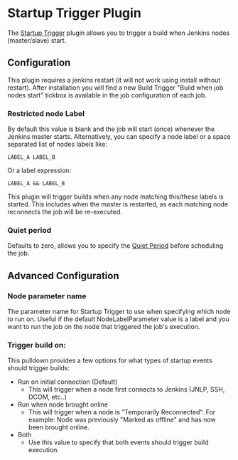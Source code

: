 # Startup Trigger Plugin
The [Startup Trigger](https://wiki.jenkins-ci.org/display/JENKINS/Startup+Trigger) plugin allows you to trigger a build when Jenkins nodes (master/slave) start.
## Configuration
This plugin requires a jenkins restart (it will not work using install without restart). After installation you will find a new Build Trigger "Build when job nodes start" tickbox is available in the job configuration of each job.
### Restricted node Label
By default this value is blank and the job will start (once) whenever the Jenkins master starts.  Alternatively, you can specify a node label or a space separated list of nodes labels like:
```
LABEL_A LABEL_B
```
Or a label expression:
```
LABEL_A && LABEL_B
```
This plugin will trigger builds when any node matching this/these labels is started.  This includes when the master is restarted, as each matching node reconnects the job will be re-executed.
### Quiet period
Defaults to zero, allows you to specify the [Quiet Period](https://jenkins.io/blog/2010/08/11/quiet-period-feature/) before scheduling the job.
## Advanced Configuration
### Node parameter name
The parameter name for Startup Trigger to use when specifying which node to run on.  Useful if the default NodeLabelParameter value is a label and you want to run the job on the node that triggered the job's execution.
### Trigger build on:
This pulldown provides a few options for what types of startup events should trigger builds:
  - Run on initial connection (Default)
    - This will trigger when a node first connects to Jenkins (JNLP, SSH, DCOM, etc..)
  - Run when node brought online
    - This will trigger when a node is "Temporarily Reconnected".  For example: Node was previously "Marked as offline" and has now been brought online.
  - Both
    - Use this value to specify that both events should trigger build execution.
